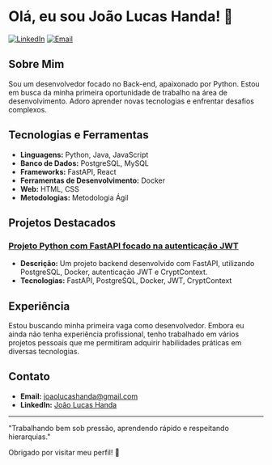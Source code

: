 # Olá, eu sou João Lucas Handa! 👋

[![LinkedIn](https://img.shields.io/badge/LinkedIn-blue?style=for-the-badge&logo=linkedin)](https://www.linkedin.com/in/joao-lucas-handa)
[![Email](https://img.shields.io/badge/Email-red?style=for-the-badge&logo=gmail)](mailto:joaolucashanda@gmail.com)

## Sobre Mim

Sou um desenvolvedor focado no Back-end, apaixonado por Python. Estou em busca da minha primeira oportunidade de trabalho na área de desenvolvimento. Adoro aprender novas tecnologias e enfrentar desafios complexos.

## Tecnologias e Ferramentas

- **Linguagens:** Python, Java, JavaScript
- **Banco de Dados:** PostgreSQL, MySQL
- **Frameworks:** FastAPI, React
- **Ferramentas de Desenvolvimento:** Docker
- **Web:** HTML, CSS
- **Metodologias:** Metodologia Ágil

## Projetos Destacados

### [Projeto Python com FastAPI focado na autenticação JWT](https://github.com/JoaoLucasYudi/auth-fastapi)
- **Descrição:** Um projeto backend desenvolvido com FastAPI, utilizando PostgreSQL, Docker, autenticação JWT e CryptContext.
- **Tecnologias:** FastAPI, PostgreSQL, Docker, JWT, CryptContext

## Experiência

Estou buscando minha primeira vaga como desenvolvedor. Embora eu ainda não tenha experiência profissional, tenho trabalhado em vários projetos pessoais que me permitiram adquirir habilidades práticas em diversas tecnologias.

## Contato

- **Email:** [joaolucashanda@gmail.com](mailto:joaolucashanda@gmail.com)
- **LinkedIn:** [João Lucas Handa](https://www.linkedin.com/in/joao-lucas-handa)

---

"Trabalhando bem sob pressão, aprendendo rápido e respeitando hierarquias."

Obrigado por visitar meu perfil! 🚀
